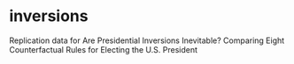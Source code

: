 # inversions
Replication data for Are Presidential Inversions Inevitable? Comparing Eight Counterfactual Rules for Electing the U.S. President
